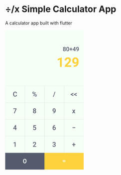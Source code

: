 # ÷/x Simple Calculator App

A calculator app built with flutter

<img src="images/20200803_200137.jpg" width="50%">
